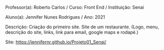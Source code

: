 
Professor(a): Roberto Carlos / Curso: Front End / Instituição: Senai

Aluno(a): Jennifer Nunes Rodrigues / Ano: 2021

Descrição: Criação do primeiro site. Site de um restaurante.
(Logo, menu, descrição do site, links, link para email, google maps e rodapé.)

Site: https://jennifernr.github.io/Projeto01_Senai/
